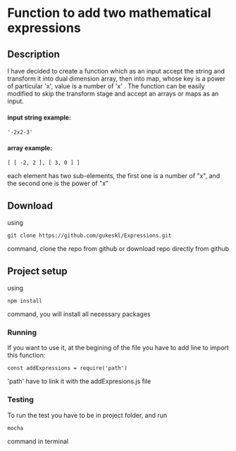 # Function to add two mathematical expressions

## Description 
I have decided to create a function which as an input accept the 
string and transform it into dual dimension array, then into map, whose key is a power of particular 'x', value is a number of 'x' . 
The function can be easily modified to skip the transform stage and accept an arrays or maps as an input.

#### input string example:
```
'-2x2-3'
```
#### array example:
```
[ [ -2, 2 ], [ 3, 0 ] ]
```
each element has two sub-elements, the first one is a number of "x", 
and the second one is the power of "x"

## Download

using 
```
git clone https://github.com/gukeskl/Expressions.git
```
command, clone the repo from github
or
download repo directly from github

## Project setup
using 
```
npm install
```
command, you will install all necessary packages


### Running 
If you want to use it, at the begining of the file you have to add line to import this function: 
```
const addExpressions = require('path')
```
'path' have to link it with the addExpresions.js file

### Testing

To run the test you have to be in project folder, and run 
```
mocha
```
command in terminal